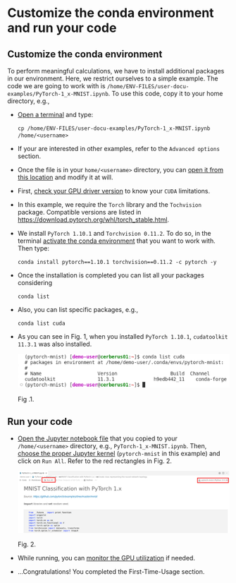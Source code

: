 # Customize the conda environment and run your code

## Customize the conda environment

To perform meaningful calculations, we have to install additional packages in our environment. Here, we restrict ourselves to a simple example. The code we are going to work with is `/home/ENV-FILES/user-docu-examples/PyTorch-1_x-MNIST.ipynb`. To use this code, copy it to your home directory, e.g., 

- [Open a terminal](./Basic/code-server-shell/code-server-shell.md) and type:
  ```
  cp /home/ENV-FILES/user-docu-examples/PyTorch-1_x-MNIST.ipynb /home/<username>
  ```
- If your are interested in other examples, refer to the `Advanced options` section. 
- Once the file is in your `home/<username>` directory, you can [open it from this location](./Basic/code-server-jupyter-open/code-server-jupyter-open.md) and modify it at will.
- First, [ check your GPU driver version](./Basic/cuda-driver/cuda-driver.md) to know your `CUDA` limitations.
- In this example, we require the `Torch` library and the `Tochvision` package. Compatible versions are listed in https://download.pytorch.org/whl/torch_stable.html. 
- We install `PyTorch 1.10.1` and `Torchvision 0.11.2`. To do so, in the terminal [activate the conda environment](./Basic/conda-env-create-activate/conda-env-create-activate.md) that you want to work with. Then type:
  ```
  conda install pytorch==1.10.1 torchvision==0.11.2 -c pytorch -y
  ```
- Once the installation is completed you can list all your packages considering
  ```
  conda list 
  ```

- Also, you can list specific packages, e.g.,
  ```
  conda list cuda
  ```
- As you can see in Fig. 1, when you installed `PyTorch 1.10.1`, `cudatoolkit 11.3.1` was also installed.

  ![code-run-1.png](images/code-run-1.png)

  Fig .1.

## Run your code

- [Open the Jupyter notebook file](./Basic/code-server-jupyter-open/code-server-jupyter-open.md) that you copied to your `/home/<username>` directory, e.g., `PyTorch-1_x-MNIST.ipynb`. Then, [ choose the proper Jupyter kernel](./Basic/code-server-jupyter-kernel/code-server-jupyter-kernel.md)  (`pytorch-mnist` in this example) and click on `Run All`. Refer to the red rectangles in Fig. 2.

  ![code-run-2.png](images/code-run-2.png)

  Fig. 2.

- While running, you can [monitor the GPU utilization](./Basic/nvtop/nvtop.md) if needed.
- ...Congratulations! You completed the First-Time-Usage section.
